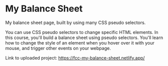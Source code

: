 # My Balance Sheet

My balance sheet page, built by using many CSS pseudo selectors.

You can use CSS pseudo selectors to change specific HTML elements.
In this course, you'll build a balance sheet using pseudo selectors. You'll learn how to change the style of an element when you hover over it with your mouse, and trigger other events on your webpage.

Link to uploaded project: https://fcc-my-balance-sheet.netlify.app/
